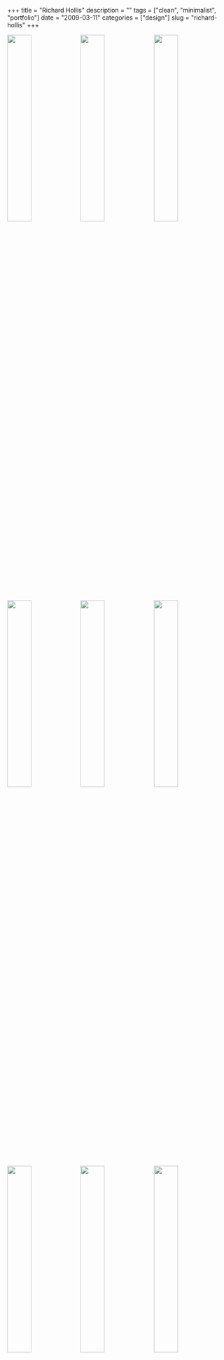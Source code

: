 +++
title = "Richard Hollis"
description = ""
tags = ["clean", "minimalist", "portfolio"]
date = "2009-03-11"
categories = ["design"]
slug = "richard-hollis"
+++


<div id="screens-thumbs" class="clearfix mt1-5">
<a href="//konigi.com/media/design/richardhollis-1.jpg" class="group" rel="group"><img src="//konigi.com/media/design/richardhollis-1.png" alt="" class="thumb" style="width: 33%; max-width: 33%;padding: 0 1px 1px 0" /></a><a href="//konigi.com/media/design/richardhollis-2.jpg" class="group" rel="group"><img src="//konigi.com/media/design/richardhollis-2.png" alt="" class="thumb" style="width: 33%; max-width: 33%;padding: 0 1px 1px 0" /></a><a href="//konigi.com/media/design/richardhollis-3.jpg" class="group" rel="group"><img src="//konigi.com/media/design/richardhollis-3.png" alt="" class="thumb" style="width: 33%; max-width: 33%;padding: 0 1px 1px 0" /></a><a href="//konigi.com/media/design/richardhollis-4.jpg" class="group" rel="group"><img src="//konigi.com/media/design/richardhollis-4.png" alt="" class="thumb" style="width: 33%; max-width: 33%;padding: 0 1px 1px 0" /></a><a href="//konigi.com/media/design/richardhollis-5.jpg" class="group" rel="group"><img src="//konigi.com/media/design/richardhollis-5.png" alt="" class="thumb" style="width: 33%; max-width: 33%;padding: 0 1px 1px 0" /></a><a href="//konigi.com/media/design/richardhollis-6.jpg" class="group" rel="group"><img src="//konigi.com/media/design/richardhollis-6.png" alt="" class="thumb" style="width: 33%; max-width: 33%;padding: 0 1px 1px 0" /></a><a href="//konigi.com/media/design/richardhollis-7.jpg" class="group" rel="group"><img src="//konigi.com/media/design/richardhollis-7.png" alt="" class="thumb" style="width: 33%; max-width: 33%;padding: 0 1px 1px 0" /></a><a href="//konigi.com/media/design/richardhollis-8.jpg" class="group" rel="group"><img src="//konigi.com/media/design/richardhollis-8.png" alt="" class="thumb" style="width: 33%; max-width: 33%;padding: 0 1px 1px 0" /></a><a href="//konigi.com/media/design/richardhollis-9.jpg" class="group" rel="group"><img src="//konigi.com/media/design/richardhollis-9.png" alt="" class="thumb" style="width: 33%; max-width: 33%;padding: 0 1px 1px 0" /></a>
</div>   
<p>I like the simplicity of the portfolio pages on graphic and book designer Richard Hollis' site. The layout of the thumbnails of the design work as if posted on presentation board is nice. Clever shadows on the folded pieces are a nice touch as well. The enlarged images in the product details put the work front and center, with no need for explanation. </p>
<p>Via <a href="http://siteinspire.net/showcase/view/richard_hollis">siteInspire</a></p>
<p><a href="http://www.richardhollis.com/index.php">http://www.richardhollis.com/index.php</a></p>  
